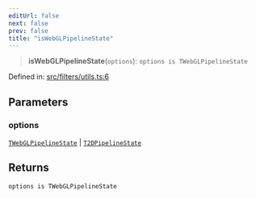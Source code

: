 ```yaml
---
editUrl: false
next: false
prev: false
title: "isWebGLPipelineState"
---
```


> **isWebGLPipelineState**(`options`): `options is TWebGLPipelineState`

Defined in: [src/filters/utils.ts:6](https://github.com/fabricjs/fabric.js/blob/b4f67b1cfd353d0e2763b168e07bce6b67895452/src/filters/utils.ts#L6)

## Parameters

### options

[`TWebGLPipelineState`](/api/type-aliases/twebglpipelinestate/) | [`T2DPipelineState`](/api/type-aliases/t2dpipelinestate/)

## Returns

`options is TWebGLPipelineState`
